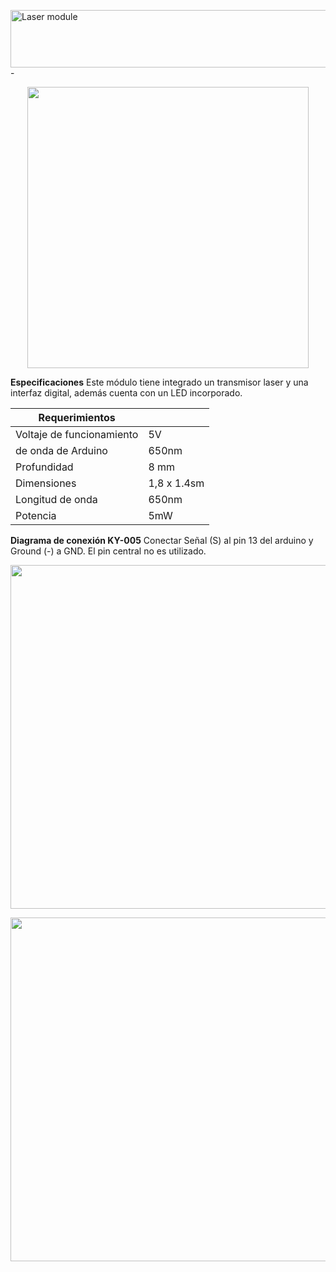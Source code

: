 <a href="https://es.cooltext.com"><img src="https://images.cooltext.com/5470430.png" width="819" height="92" alt="Laser module" /></a>
<br /><a href="https://es.cooltext.com"></a> - <a href="https://es.cooltext.com/Edit-Logo?LogoID=3648603643"></a>

<a><div align="center"><img width="450px" src="http://microelectronicadesign.com/wp-content/uploads/2019/03/MODULO-SENSOR-LASER-KY-008.jpg" /> </a></div>

**Especificaciones**
Este módulo tiene integrado un transmisor laser y una interfaz digital, además cuenta con un LED incorporado.

| Requerimientos                 |    |
|--------------------------------|----|
| Voltaje de funcionamiento      | 5V | 
| de onda de Arduino             | 650nm | 
| Profundidad                    | 8 mm | 
| Dimensiones	                   | 1,8 x 1.4sm |
| Longitud de onda               | 650nm |
| Potencia                       | 5mW |

**Diagrama de conexión KY-005**
Conectar Señal (S) al pin 13 del arduino y Ground (-) a GND. El pin central no es utilizado. 

<a><div align="center"><img width="550px" src="http://cursoarduino.proserquisa.com/wp-content/uploads/2016/10/Conexion-768x953.png
" /> </a></div>


<a><div align="center"><img width="550px" src="https://steemitimages.com/p/BRWJ2YmdUFozvi1sxh8WM3WmJcrGQJ5NYRN4n4U2WjkWJ85k?format=match&mode=fit&width=640" /> </a></div>

